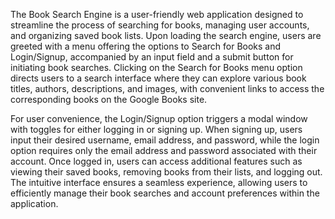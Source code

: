 The Book Search Engine is a user-friendly web application designed to streamline the process of searching for books, managing user accounts, and organizing saved book lists. Upon loading the search engine, users are greeted with a menu offering the options to Search for Books and Login/Signup, accompanied by an input field and a submit button for initiating book searches. Clicking on the Search for Books menu option directs users to a search interface where they can explore various book titles, authors, descriptions, and images, with convenient links to access the corresponding books on the Google Books site.

For user convenience, the Login/Signup option triggers a modal window with toggles for either logging in or signing up. When signing up, users input their desired username, email address, and password, while the login option requires only the email address and password associated with their account. Once logged in, users can access additional features such as viewing their saved books, removing books from their lists, and logging out. The intuitive interface ensures a seamless experience, allowing users to efficiently manage their book searches and account preferences within the application.
